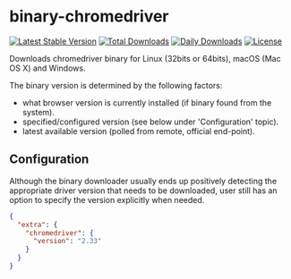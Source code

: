 # binary-chromedriver

[![Latest Stable Version](https://poser.pugx.org/vaimo/binary-chromedriver/v/stable)](https://packagist.org/packages/vaimo/binary-chromedriver)
[![Total Downloads](https://poser.pugx.org/vaimo/binary-chromedriver/downloads)](https://packagist.org/packages/vaimo/binary-chromedriver)
[![Daily Downloads](https://poser.pugx.org/vaimo/binary-chromedriver/d/daily)](https://packagist.org/packages/vaimo/binary-chromedriver)
[![License](https://poser.pugx.org/vaimo/binary-chromedriver/license)](https://packagist.org/packages/vaimo/binary-chromedriver)

Downloads chromedriver binary for Linux (32bits or 64bits), macOS (Mac OS X) and Windows.

The binary version is determined by the following factors:

* what browser version is currently installed (if binary found from the system).
* specified/configured version (see below under 'Configuration' topic).
* latest available version (polled from remote, official end-point).
    
## Configuration

Although the binary downloader usually ends up positively detecting the appropriate 
driver version that needs to be downloaded, user still has an option to specify the 
version explicitly when needed.

```json
{
  "extra": {
    "chromedriver": {
      "version": "2.33"
    }
  }
}
```

